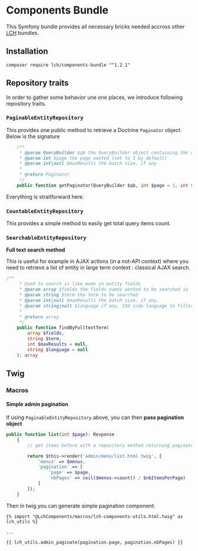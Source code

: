 # Components Bundle

This Symfony bundle provides all necessary bricks needed accross other 
[LCH](http://compagnie-hyperactive.com) bundles.

## Installation

`composer require lch/components-bundle "^1.2.1"`

## Repository traits

In order to gather some behavior une one places, we introduce following repository traits.

###  `PaginableEntityRepository`

This provides one public method to retrieve a Doctrine `Paginator` object. Below is the signature

```php
    /**
     * @param QueryBuilder $qb the QueryBuilder object containing the query description
     * @param int $page the page wanted (set to 1 by default)
     * @param int|null $maxResults the batch size, if any
     *
     * @return Paginator
     */
    public function getPaginator(QueryBuilder $qb, int $page = 1, int $maxResults = null)
```

Everything is straitforward here.

### `CountableEntityRepository`

This provides a simple method to easily get total query items count.

### `SearchableEntityRepository`
 
__Full text search method__

This is useful for example in AJAX actions (in a not-API context) where you need to retrieve a
list of entity in large term context : classical AJAX search.

```php
/**
     * Used to search in like mode in entity fields
     * @param array $fields the fields names wanted to be searched in
     * @param string $term the term to be searched
     * @param int|null $maxResults the batch size, if any.
     * @param string|null $language if any, ISO code language to filter items on
     *
     * @return array
     */
    public function findByFulltextTerm(
        array $fields,
        string $term,
        int $maxResults = null,
        string $language = null
    ): array

```

## Twig

### Macros

#### Simple admin pagination

If using `PaginableEntityRepository` above, you can then __pass pagination object__

```php
public function list(int $page): Response
    {
        // get items before with a repository method returning paginator

        return $this->render('admin/menu/list.html.twig', [
            'menus' => $menus,
            'pagination' => [
                'page' => $page,
                'nbPages' => ceil($menus->count() / $nbItemsPerPage)
            ]
        ]);
    }
```

Then in twig you can generate simple pagination component:

```twig
{% import "@LchComponents/macros/lch-components-utils.html.twig" as lch_utils %}

...

{{ lch_utils.admin_paginate(pagination.page, pagination.nbPages) }}

```